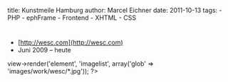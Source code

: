 title: Kunstmeile Hamburg
author: Marcel Eichner
date: 2011-10-13
tags:
	- PHP
	- ephFrame
	- Frontend
	- XHTML
	- CSS

# <?= $pageTitle ?>

* [http://wesc.com](http://wesc.com)
* Juni 2009 – heute



<?= $this->view->render('element', 'imagelist', array('glob' => 'images/work/wesc/*.jpg')); ?>